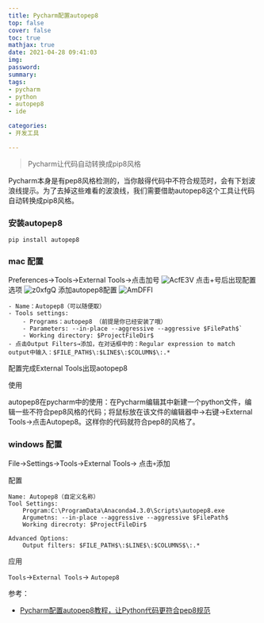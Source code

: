 ```yaml
---
title: Pycharm配置autopep8
top: false
cover: false
toc: true
mathjax: true
date: 2021-04-28 09:41:03
img:
password:
summary:
tags:
- pycharm
- python
- autopep8
- ide

categories:
- 开发工具

---
```




> Pycharm让代码自动转换成pip8风格

<!--more-->

Pycharm本身是有pep8风格检测的，当你敲得代码中不符合规范时，会有下划波浪线提示。为了去掉这些难看的波浪线，我们需要借助autopep8这个工具让代码自动转换成pip8风格。
### 安装autopep8
```
pip install autopep8
```

### mac 配置
Preferences->Tools->External Tools->点击加号
![AcfE3V](https://aamuqiao.oss-cn-beijing.aliyuncs.com/uPic/AcfE3V.png)
点击+号后出现配置选项
![z0xfgQ](https://aamuqiao.oss-cn-beijing.aliyuncs.com/uPic/z0xfgQ.png)
添加autopep8配置
![AmDFFI](https://aamuqiao.oss-cn-beijing.aliyuncs.com/uPic/AmDFFI.png)
```
- Name：Autopep8（可以随便取）
- Tools settings: 
    - Programs：autopep8 （前提是你已经安装了哦）
    - Parameters: --in-place --aggressive --aggressive $FilePath$`
    - Working directory: $ProjectFileDir$
- 点击Output Filters→添加，在对话框中的：Regular expression to match output中输入：$FILE_PATH$\:$LINE$\:$COLUMN$\:.*
```
配置完成External Tools出现aotopep8

使用

autopep8在pycharm中的使用：在Pycharm编辑其中新建一个python文件，编辑一些不符合pep8风格的代码；将鼠标放在该文件的编辑器中→右键→External Tools→点击Autopep8。这样你的代码就符合pep8的风格了。


### windows 配置
File->Settings->Tools->External Tools-> 点击`+`添加

配置
```
Name: Autopep8（自定义名称）
Tool Settings:
    Program:C:\ProgramData\Anaconda4.3.0\Scripts\autopep8.exe
    Argumetns: --in-place --aggressive --aggressive $FilePath$
    Working direcroty: $ProjectFileDir$
    
Advanced Options:
    Output filters: $FILE_PATH$\:$LINE$\:$COLUMNS$\:.*
```

应用

`Tools`->`External Tools`-> `Autopep8`

参考：

* [Pycharm配置autopep8教程，让Python代码更符合pep8规范](https://segmentfault.com/a/1190000005816556)